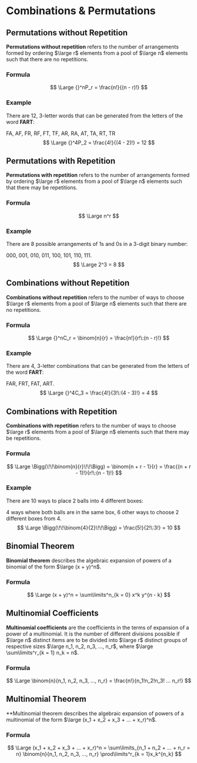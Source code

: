 # Combinations & Permutations

## Permutations without Repetition

**Permutations without repetition** refers to the number of arrangements formed by ordering $\large r$ elements from a pool of $\large n$ elements such that there are no repetitions.

### Formula

$$
\Large {}^nP_r = \frac{n!}{(n - r)!}
$$

### Example

There are 12, 3-letter words that can be generated from the letters of the word **FART**:

FA, AF, FR, RF, FT, TF, AR, RA, AT, TA, RT, TR
$$
\Large {}^4P_2 = \frac{4!}{(4 - 2)!} = 12
$$

## Permutations with Repetition

**Permutations with repetition** refers to the number of arrangements formed by ordering $\large r$ elements from a pool of $\large n$ elements such that there may be repetitions.

### Formula

$$
\Large n^r
$$

### Example

There are 8 possible arrangements of 1s and 0s in a 3-digit binary number:

000, 001, 010, 011, 100, 101, 110, 111.
$$
\Large 2^3 = 8
$$

## Combinations without Repetition

**Combinations without repetition** refers to the number of ways to choose $\large r$ elements from a pool of $\large n$ elements such that there are no repetitions.

### Formula

$$
\Large {}^nC_r = \binom{n}{r} = \frac{n!}{r!\:(n - r)!}
$$

### Example

There are 4, 3-letter combinations that can be generated from the letters of the word **FART**:

FAR, FRT, FAT, ART.
$$
\Large {}^4C_3 = \frac{4!}{3!\:(4 - 3)!} = 4
$$

## Combinations with Repetition

**Combinations with repetition** refers to the number of ways to choose $\large r$ elements from a pool of $\large n$ elements such that there may be repetitions.

### Formula

$$
\Large \Bigg(\!\!\binom{n}{r}\!\!\Bigg) = \binom{n + r - 1}{r} = \frac{(n + r - 1)!}{r!\:(n - 1)!}
$$

### Example

There are 10 ways to place 2 balls into 4 different boxes:

4 ways where both balls are in the same box, 6 other ways to choose 2 different boxes from 4.
$$
\Large \Bigg(\!\!\binom{4}{2}\!\!\Bigg) = \frac{5!}{2!\:3!} = 10
$$

## Binomial Theorem

**Binomial theorem** describes the algebraic expansion of powers of a binomial of the form $\large (x + y)^n$.

### Formula

$$
\Large (x + y)^n = \sum\limits^n_{k = 0} x^k y^{n - k}
$$

## Multinomial Coefficients

**Multinomial coefficients** are the coefficients in the terms of expansion of a power of a multinomial. It is the number of different divisions possible if $\large n$ distinct items are to be divided into $\large r$ distinct groups of respective sizes $\large n_1, n_2, n_3, ..., n_r$, where $\large \sum\limits^r_{k = 1} n_k = n$.

### Formula

$$
\Large \binom{n}{n_1, n_2, n_3, ..., n_r} = \frac{n!}{n_1!n_2!n_3! ... n_r!}
$$

## Multinomial Theorem

**Multinomial theorem describes the algebraic expansion of powers of a multinomial of the form $\large (x_1 + x_2 + x_3 + ... + x_r)^n$.

### Formula

$$
\Large (x_1 + x_2 + x_3 + ... + x_r)^n = \sum\limits_{n_1 + n_2 + ... + n_r = n} \binom{n}{n_1, n_2, n_3, ..., n_r} \prod\limits^r_{k = 1}x_k^{n_k}
$$
